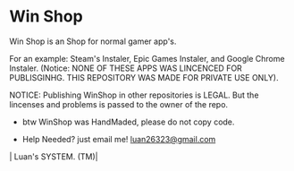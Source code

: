 # Win Shop
 Win Shop is an Shop for normal gamer app's.

 For an example: Steam's Instaler, Epic Games Instaler, and Google Chrome Instaler. (Notice: NONE OF THESE APPS WAS LINCENCED FOR PUBLISGINHG. THIS REPOSITORY WAS MADE FOR PRIVATE USE ONLY).

 NOTICE: Publishing WinShop in other repositories is LEGAL. But the lincenses and problems is passed to the owner of the repo. 

 - btw WinShop was HandMaded, please do not copy code. 

 - Help Needed? just email me! luan26323@gmail.com

| Luan's SYSTEM. (TM)|

